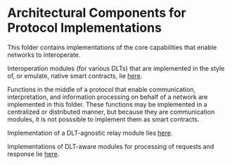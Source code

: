 # Architectural Components for Protocol Implementations

This folder contains implementations of the core capabilities that enable networks to interoperate.

Interoperation modules (for various DLTs) that are implemented in the style of, or emulate, native smart contracts, lie [here](./network).

Functions in the middle of a protocol that enable communication, interpretation, and information processing on behalf of a network are implemented in this folder. These functions may be implemented in a centralized or distributed manner, but because they are communication modules, it is not posssible to implement them as smart contracts.

Implementation of a DLT-agnostic relay module lies [here](./relay).

Implementations of DLT-aware modules for processing of requests and response lie [here](./drivers).
